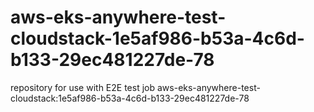 # aws-eks-anywhere-test-cloudstack-1e5af986-b53a-4c6d-b133-29ec481227de-78
repository for use with E2E test job aws-eks-anywhere-test-cloudstack:1e5af986-b53a-4c6d-b133-29ec481227de-78
